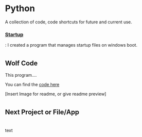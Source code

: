 # Python
A collection of code, code shortcuts for future and current use. 


### [Startup](https://github.com/guzmanwolfrank/Python/blob/main/Startup/startup_programs.py)
: I created a program that manages startup files on windows boot. 

 
#

## Wolf Code

This program....


You can find the [code here](link)



[Insert Image for readme, or give readme preview]

#

## Next Project or File/App 

#

text 

